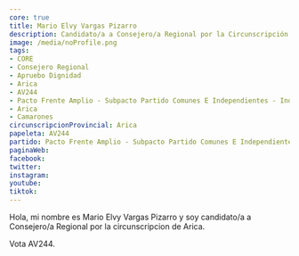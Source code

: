 ```yaml
---
core: true
title: Mario Elvy Vargas Pizarro
description: Candidato/a a Consejero/a Regional por la Circunscripción de Arica
image: /media/noProfile.png
tags:
- CORE
- Consejero Regional
- Apruebo Dignidad
- Arica
- AV244
- Pacto Frente Amplio - Subpacto Partido Comunes E Independientes - Independientes
- Arica
- Camarones
circunscripcionProvincial: Arica
papeleta: AV244
partido: Pacto Frente Amplio - Subpacto Partido Comunes E Independientes - Independientes
paginaWeb:
facebook:
twitter:
instagram:
youtube:
tiktok:
---
```

Hola, mi nombre es Mario Elvy Vargas Pizarro y soy candidato/a a Consejero/a Regional por la circunscripcion de Arica.

Vota AV244.